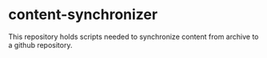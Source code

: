 # content-synchronizer
This repository holds scripts needed to synchronize content from archive to a github repository.
